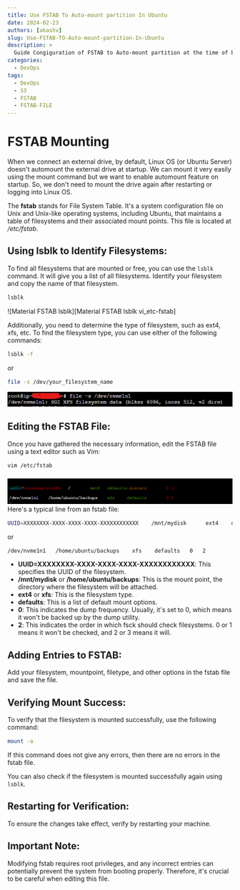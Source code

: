 ```yaml
---
title: Use FSTAB To Auto-mount partition In Ubuntu 
date: 2024-02-23
authors: [akashv]
slug: Use-FSTAB-TO-Auto-mount-partition-In-Ubuntu 
description: >
  Guide Congiguration of FSTAB to Auto-mount partition at the time of boot.
categories:
  - DevOps
tags:
  - DevOps
  - S3
  - FSTAB
  - FSTAB-FILE
---
```


# **FSTAB Mounting**

[Material FSTAB lsblk]: FSTAB_Mounting/lsblk.png
[Material FSTAB fils-s-dev-nvm1]: FSTAB_Mounting/fils-s-dev-nvm1.png
[Material FSTAB vi_etc-fstab]: FSTAB_Mounting/vi_etc-fstab.png


When we connect an external drive, by default, Linux OS (or Ubuntu Server) doesn't automount the external drive at startup. We can mount it very easily using the mount command but we want to enable automount feature on startup. So, we don't need to mount the drive again after restarting or logging into Linux OS. 

<!-- more -->

The **fstab** stands for File System Table. It's a system configuration file on Unix and Unix-like operating systems, including Ubuntu, that maintains a table of filesystems and their associated mount points. This file is located at */etc/fstab*.

## **Using lsblk to Identify Filesystems:**

To find all filesystems that are mounted or free, you can use the `lsblk` command. It will give you a list of all filesystems. Identify your filesystem and copy the name of that filesystem.

```bash
lsblk
```
![Material FSTAB lsblk][Material FSTAB lsblk vi_etc-fstab]


Additionally, you need to determine the type of filesystem, such as ext4, xfs, etc. To find the filesystem type, you can use either of the following commands:

```bash
lsblk -f
```

or

```bash
file -s /dev/your_filesystem_name
```
![Material FSTAB fils-s-dev-nvm1][Material FSTAB fils-s-dev-nvm1]

## **Editing the FSTAB File:**

Once you have gathered the necessary information, edit the FSTAB file using a text editor such as Vim:

```bash
vim /etc/fstab
```
![Material FSTAB vi_etc-fstab][Material FSTAB vi_etc-fstab]
Here's a typical line from an fstab file:

```bash
UUID=XXXXXXXX-XXXX-XXXX-XXXX-XXXXXXXXXXXX    /mnt/mydisk      ext4    defaults    0    2
```

or

```bash
/dev/nvme1n1   /home/ubuntu/backups    xfs    defaults   0   2
```

- **UUID=XXXXXXXX-XXXX-XXXX-XXXX-XXXXXXXXXXXX**: This specifies the UUID of the filesystem.
- **/mnt/mydisk** or **/home/ubuntu/backups**: This is the mount point, the directory where the filesystem will be attached.
- **ext4** or **xfs**: This is the filesystem type.
- **defaults**: This is a list of default mount options.
- **0**: This indicates the dump frequency. Usually, it's set to 0, which means it won't be backed up by the dump utility.
- **2**: This indicates the order in which fsck should check filesystems. 0 or 1 means it won't be checked, and 2 or 3 means it will.

## **Adding Entries to FSTAB:**

Add your filesystem, mountpoint, filetype, and other options in the fstab file and save the file.

## **Verifying Mount Success:**

To verify that the filesystem is mounted successfully, use the following command:

```bash
mount -a
```

If this command does not give any errors, then there are no errors in the fstab file.

You can also check if the filesystem is mounted successfully again using `lsblk`.

## **Restarting for Verification:**

To ensure the changes take effect, verify by restarting your machine.

## **Important Note:**

Modifying fstab requires root privileges, and any incorrect entries can potentially prevent the system from booting properly. Therefore, it's crucial to be careful when editing this file.